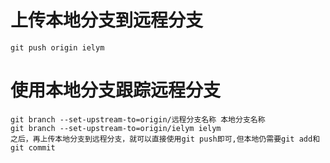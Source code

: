 # 上传本地分支到远程分支

```
git push origin ielym
```

# 使用本地分支跟踪远程分支

```
git branch --set-upstream-to=origin/远程分支名称 本地分支名称
git branch --set-upstream-to=origin/ielym ielym 
之后，再上传本地分支到远程分支，就可以直接使用git push即可,但本地仍需要git add和git commit
```

